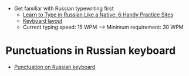 - Get familiar with Russian typewriting first
  - [Learn to Type in Russian Like a Native: 6 Handy Practice Sites](https://www.fluentu.com/blog/russian/russian-typing-practice/)
  - [Keyboard layout](https://www.branah.com/russian)
  - Current typing speed: 15 WPM  --> Minimum requirement: 30 WPM

# Punctuations in Russian keyboard
- [Punctuation on Russian keyboard](https://forum.duolingo.com/comment/23817801/Punctuation-on-Russian-keyboard#:~:text=Shift%20%2B%201%20%E2%80%93%20exclamation%20mark%3B,Shift%20%2B%207%20%E2%80%93%20question%20mark.)